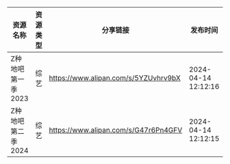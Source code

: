 | 资源名称        | 资源类型 | 分享链接                                 | 发布时间                |
| ----------- | ---- | ------------------------------------ | ------------------- |
| Z种地吧第一季2023 | 综艺   | https://www.alipan.com/s/5YZUvhrv9bX | 2024-04-14 12:12:16 |
| Z种地吧第二季2024 | 综艺   | https://www.alipan.com/s/G47r6Pn4GFV | 2024-04-14 12:12:15 |

